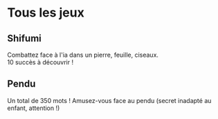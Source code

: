 # Tous les jeux
## Shifumi
Combattez face à l'ia dans un pierre, feuille, ciseaux.  
10 succès à découvrir ! 

## Pendu
Un total de 350 mots ! Amusez-vous face au pendu (secret inadapté au enfant, attention !)
